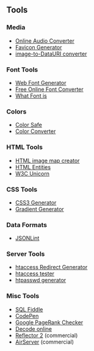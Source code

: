 
## Tools
<!--div-->

### Media
* [Online Audio Converter](http://media.io/)
* [Favicon Generator](http://realfavicongenerator.net/)
* [image-to-DataURI converter](http://duri.me/)

### Font Tools
* [Web Font Generator](http://www.web-font-generator.com/)
* [Free Online Font Converter](http://www.freefontconverter.com/)
* [What Font is](http://www.whatfontis.com/)

### Colors
* [Color Safe](http://colorsafe.co/)
* [Color Converter](http://www.workwithcolor.com/color-converter-01.htm)

### HTML Tools
* [HTML image map creator](http://summerstyle.github.io/summer/)
* [HTML Entities](http://www.w3schools.com/tags/ref_entities.asp)
* [W3C Unicorn](http://validator.w3.org/unicorn/)

### CSS Tools
* [CSS3 Generator](http://css3generator.com/)
* [Gradient Generator](http://www.colorzilla.com/gradient-editor/)

### Data Formats
* [JSONLint](http://pro.jsonlint.com/)

### Server Tools
* [htaccess Redirect Generator](http://www.htaccessredirect.net/index.php)
* [htaccess tester](http://htaccess.madewithlove.be/)
* [htpasswd generator](http://approsto.com/htpasswd-generator/)

### Misc Tools
* [SQL Fiddle](http://sqlfiddle.com/#)
* [CodePen](http://codepen.io/pen)
* [Google PageRank Checker](http://www.prchecker.info/)
* [Decode online](http://decode.urih.com/)
* [Reflector 2](http://www.airsquirrels.com/reflector/) (commercial)
* [AirServer](http://www.airserver.com/) (commercial)

<!--/div-->
